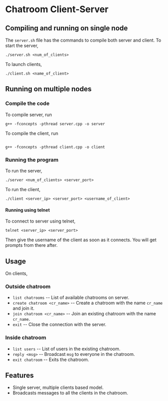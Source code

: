 # Chatroom Client-Server

## Compiling and running on single node
The `server.sh` file has the commands to compile both server and client. To start the server,
```
./server.sh <num_of_clients>
```

To launch clients,
```
./client.sh <name_of_client>
```

## Running on multiple nodes
### Compile the code
To compile server, run
```
g++ -fconcepts -pthread server.cpp -o server
```

To compile the client, run
```

g++ -fconcepts -pthread client.cpp -o client
```

### Running the program
To run the server,
```
./server <num_of_clients> <server_port>
```

To run the client,
```
./client <server_ip> <server_port> <username_of_client>
```

#### Running using telnet
To connect to server using telnet,
```
telnet <server_ip> <server_port>
```
Then give the username of the client as soon as it connects. You will get prompts from there after.

## Usage
On clients,
### Outside chatroom
- `list chatrooms` -- List of available chatrooms on server.
- `create chatroom <cr_name>` -- Create a chatroom with the name `cr_name` and join it.
- `join chatroom <cr_name>` -- Join an existing chatroom with the name `cr_name`.
- `exit` -- Close the connection with the server.

### Inside chatroom
- `list users` -- List of users in the existing chatroom.
- `reply <msg>` -- Broadcast `msg` to everyone in the chatroom.
- `exit chatroom` -- Exits the chatroom.

## Features
- Single server, multiple clients based model.
- Broadcasts messages to all the clients in the chatroom.
